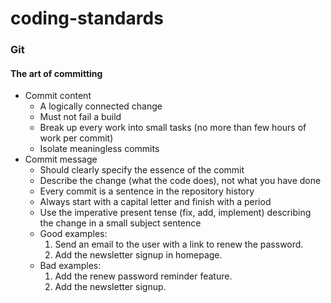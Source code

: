 # coding-standards

### Git

#### The art of committing

 - Commit content
   - A logically connected change
   - Must not fail a build
   - Break up every work into small tasks (no more than few hours of work per commit)
   - Isolate meaningless commits
 - Commit message
   - Should clearly specify the essence of the commit
   - Describe the change (what the code does), not what you have done
   - Every commit is a sentence in the repository history
   - Always start with a capital letter and finish with a period
   - Use the imperative present tense (fix, add, implement) describing the change in a small subject sentence
   - Good examples:
     1. Send an email to the user with a link to renew the password.
     2. Add the newsletter signup in homepage.
   - Bad examples:
     1. Add the renew password reminder feature.
     2. Add the newsletter signup.
